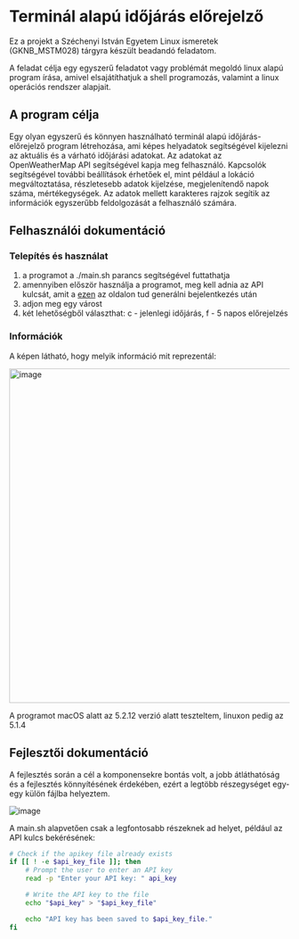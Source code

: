 # Terminál alapú időjárás előrejelző

Ez a projekt a Széchenyi István Egyetem Linux ismeretek (GKNB_MSTM028) tárgyra készült beadandó feladatom.

A feladat célja egy egyszerű feladatot vagy problémát megoldó linux alapú program írása, amivel elsajátíthatjuk a shell programozás, valamint a linux operációs rendszer alapjait.

## A program célja

Egy olyan egyszerű és könnyen használható terminál alapú időjárás-előrejelző program létrehozása, ami képes helyadatok segítségével kijelezni az aktuális és a várható időjárási adatokat. Az adatokat az OpenWeatherMap API segítségével kapja meg felhasználó. Kapcsolók segítségével további beállítások érhetőek el, mint például a lokáció megváltoztatása, részletesebb adatok kijelzése, megjelenítendő napok száma, mértékegységek. Az adatok mellett karakteres rajzok segítik az információk egyszerűbb feldolgozását a felhasználó számára.

## Felhasználói dokumentáció

### Telepítés és használat
1. a programot a ./main.sh parancs segítségével futtathatja
2. amennyiben először használja a programot, meg kell adnia az API kulcsát, amit a [ezen](https://openweathermap.org/api) az oldalon tud generálni bejelentkezés után
3. adjon meg egy várost
4. két lehetőségből választhat: c - jelenlegi időjárás, f - 5 napos előrejelzés

### Információk
A képen látható, hogy melyik információ mit reprezentál:

<img width="600" alt="image" src="https://github.com/arturfriedrich/linux_project/assets/67378210/7f0d13ef-93bb-4156-aa71-b970a1df6af8">

A programot macOS alatt az 5.2.12 verzió alatt teszteltem, linuxon pedig az 5.1.4

## Fejlesztői dokumentáció

A fejlesztés során a cél a komponensekre bontás volt, a jobb átláthatóság és a fejlesztés könnyítésének érdekében, ezért a legtöbb részegységet egy-egy külön fájlba helyeztem.

![image](https://github.com/arturfriedrich/linux_project/assets/67378210/96d212d3-1d67-4f14-9f80-a18b5e1161f2)

A main.sh alapvetően csak a legfontosabb részeknek ad helyet, például az API kulcs bekérésének:
```bash
# Check if the apikey file already exists
if [[ ! -e $api_key_file ]]; then
    # Prompt the user to enter an API key
    read -p "Enter your API key: " api_key

    # Write the API key to the file
    echo "$api_key" > "$api_key_file"

    echo "API key has been saved to $api_key_file."
fi
```
